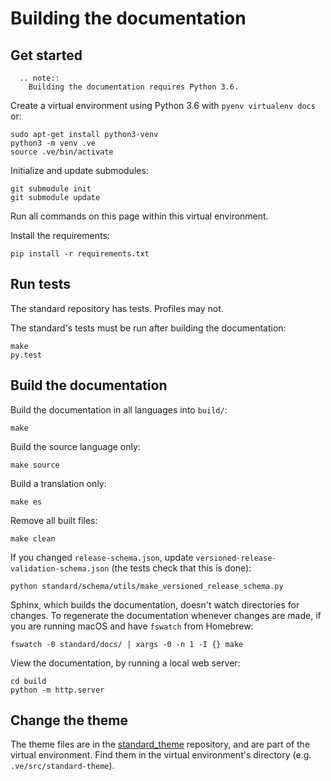 # Building the documentation

## Get started

```eval_rst
  .. note::
    Building the documentation requires Python 3.6.
```

Create a virtual environment using Python 3.6 with `pyenv virtualenv docs` or:

```shell
sudo apt-get install python3-venv
python3 -m venv .ve
source .ve/bin/activate
```
Initialize and update submodules:

```shell
git submodule init
git submodule update
```

Run all commands on this page within this virtual environment.

Install the requirements:

```shell
pip install -r requirements.txt
```

## Run tests

The standard repository has tests. Profiles may not.

The standard's tests must be run after building the documentation:

```shell
make
py.test
```

## Build the documentation

Build the documentation in all languages into `build/`:

```shell
make
```

Build the source language only:

```shell
make source
```

Build a translation only:

```shell
make es
```

Remove all built files:

```
make clean
```

If you changed `release-schema.json`, update `versioned-release-validation-schema.json` (the tests check that this is done):

```shell
python standard/schema/utils/make_versioned_release_schema.py
```

Sphinx, which builds the documentation, doesn't watch directories for changes. To regenerate the documentation whenever changes are made, if you are running macOS and have `fswatch` from Homebrew:

```shell
fswatch -0 standard/docs/ | xargs -0 -n 1 -I {} make
```

View the documentation, by running a local web server:

```shell
cd build
python -m http.server
```

## Change the theme

The theme files are in the [standard_theme](https://github.com/open-contracting/standard_theme) repository, and are part of the virtual environment. Find them in the virtual environment's directory (e.g. `.ve/src/standard-theme`).
